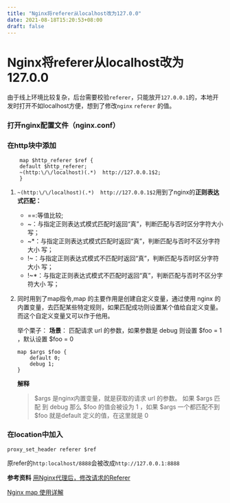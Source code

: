 ```yaml
---
title: "Nginx将referer从localhost改为127.0.0"
date: 2021-08-18T15:20:53+08:00
draft: false
---
```

# Nginx将referer从localhost改为127.0.0

由于线上环境比较复杂，后台需要校验`referer`，只能放开`127.0.0.1`的，本地开发时打开不如localhost方便，想到了修改`nginx` `referer` 的值。

### 打开nginx配置文件（nginx.conf）
### 在http块中添加
```
    map $http_referer $ref {
    default $http_referer;
    ~(http:\/\/localhost)(.*)  http://127.0.0.1$2;
    }
```

1. `~(http:\/\/localhost)(.*)  http://127.0.0.1$2`用到了nginx的**正则表达式匹配：**

    - ==:等值比较;
    - ~：与指定正则表达式模式匹配时返回“真”，判断匹配与否时区分字符大小写；
    - ~*：与指定正则表达式模式匹配时返回“真”，判断匹配与否时不区分字符大小    写；
    - !~：与指定正则表达式模式不匹配时返回“真”，判断匹配与否时区分字符大小    写；
    - !~*：与指定正则表达式模式不匹配时返回“真”，判断匹配与否时不区分字符大小 写；

2. 同时用到了map指令,map 的主要作用是创建自定义变量，通过使用 nginx 的内置变量，去匹配某些特定规则，如果匹配成功则设置某个值给自定义变量。 而这个自定义变量又可以作于他用。

    举个栗子：
    **场景**： 匹配请求 url 的参数，如果参数是 debug 则设置 $foo = 1    ，默认设置 $foo = 0
    ```
    map $args $foo {
        default 0;
        debug 1;
    }
    ```
    **解释**

    >$args 是nginx内置变量，就是获取的请求 url 的参数。 如果 $args 匹配 到 debug 那么 $foo 的值会被设为 1 ，如果 $args 一个都匹配不到    $foo 就是default 定义的值，在这里就是 0

### 在location中加入
```
proxy_set_header referer $ref
```
原refer的`http:localhost/8888`会被改成`http://127.0.0.1:8888`

**参考资料**
[用Nginx代理后，修改请求的Referer](https://www.jianshu.com/p/809baff9fe31)

[Nginx map 使用详解](https://blog.51cto.com/tchuairen/2175525)